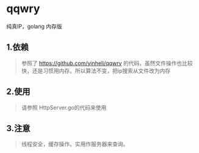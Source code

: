 # qqwry
纯真IP，golang 内存版


## 1.依赖
> 参照了 https://github.com/yinheli/qqwry 的代码，虽然文件操作也比较快，还是习惯用内存。所以算法不变，把ip搜索从文件改为内存

## 2.使用
> 请参照 HttpServer.go的代码来使用
  
## 3.注意
> 线程安全，缓存操作。实用作服务器来查询。
